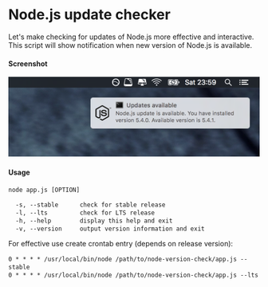 # Node.js update checker

Let's make checking for updates of Node.js more effective and interactive.
This script will show notification when new version of Node.js is available.

#### Screenshot
![screenshot](./assets/screenshot.png)

#### Usage
```
node app.js [OPTION]
```
```
  -s, --stable      check for stable release
  -l, --lts         check for LTS release
  -h, --help        display this help and exit
  -v, --version     output version information and exit
```
For effective use create crontab entry (depends on release version):
```
0 * * * * /usr/local/bin/node /path/to/node-version-check/app.js --stable
0 * * * * /usr/local/bin/node /path/to/node-version-check/app.js --lts
```
